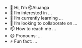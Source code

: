 - 👋 Hi, I’m @Aluanga
- 👀 I’m interested in ...
- 🌱 I’m currently learning ...
- 💞️ I’m looking to collaborate on ...
- 📫 How to reach me ...
- 😄 Pronouns: ...
- ⚡ Fun fact: ...

<!---
Aluanga/Aluanga is a ✨ special ✨ repository because its `README.md` (this file) appears on your GitHub profile.
You can click the Preview link to take a look at your changes.
--->
